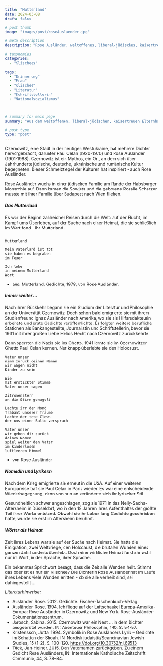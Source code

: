 ```yaml
---
title: "Mutterland"
date: 2024-03-08
draft: false

# post thumb
image: "images/post/roseAuslaender.jpg"

# meta description
description: "Rose Ausländer. weltoffenes, liberal-jüdisches, kaisertreues Elternhaus. Czernowitz. Habsburger Monarchie. Sowjets. Nationalsozialismus. Ghetto. Juden. Paul Celan. Dichterin. Lyrik. Mutterland. Emigration USA. Heimat. Wörter als Heimat. Schmelztiegel der Kulturen."

# taxonomies
categories:
  - "Klischees"

tags:
  - "Erinnerung"
  - "Frau"
  - "Klischee"
  - "Literatur"
  - "Schriftstellerin"
  - "Nationalsozialismus"

  

# summary for main page
summary: "Aus dem weltoffenen, liberal-jüdischen, kaisertreuen Elternhaus in die unbarmherzige Welt - über die österreichisch-rumänisch-amerikanisch-deutsche Dichterin Rose Ausländer (1901-1988)."

# post type
type: "post"
---
```


Czernowitz, eine Stadt in der heutigen Westukraine, hat mehrere Dichter hervorgebracht, darunter Paul Celan (1920-1970) und Rose Ausländer (1901-1988). Czernowitz ist ein Mythos, ein Ort, an dem sich über Jahrhunderte jüdische, deutsche, ukrainische und rumänische Kultur begegneten. Dieser Schmelztiegel der Kulturen hat inspiriert - auch Rose Ausländer.

Rose Ausländer wuchs in einer jüdischen Familie am Rande der Habsburger Monarchie auf. Dann kamen die Sowjets und die geborene Rosalie Scherzer musste mit ihrer Familie über Budapest nach Wien fliehen.

##### Das Mutterland

Es war der Beginn zahlreicher Reisen durch die Welt: auf der Flucht, im Kampf ums Überleben, auf der Suche nach einer Heimat, die sie schließlich im Wort fand - ihr Mutterland.


```

Mutterland

Mein Vaterland ist tot
sie haben es begraben
im Feuer

Ich lebe
in meinem Mutterland
Wort

```
- aus: Mutterland. Gedichte, 1978, von Rose Ausländer.


##### Immer weiter ... 

Nach ihrer Rückkehr begann sie ein Studium der Literatur und Philosophie an der Universität Czernowitz. Doch schon bald emigrierte sie mit ihrem Studienfreund Ignaz Ausländer nach Amerika, wo sie als Hilfsredakteurin arbeitete und erste Gedichte veröffentlichte. Es folgten weitere berufliche Stationen als Bankangestellte, Journalistin und Schriftstellerin, bevor sie 1931 mit ihrer großen Liebe Helios Hecht nach Czernowitz zurückkehrte.

Dann sperrten die Nazis sie ins Ghetto. 1941 lernte sie im Czernowitzer Ghetto Paul Celan kennen. Nur knapp überlebte sie den Holocaust. 

```
Vater unser
nimm zurück deinen Namen
wir wagen nicht
Kinder zu sein

Wie
mit erstickter Stimme
Vater unser sagen

Zitronenstern
an die Stirn genagelt

Lachte irr der Mond
Trabant unserer Träume
Lachte der tote Clown
der uns einen Salto versprach

Vater unser
wir geben dir zurück
deinen Namen
spiel weiter den Vater
im kinderlosen
luftleeren Himmel
```

- von Rose Ausländer

##### Nomadin und Lyrikerin

Nach dem Krieg emigrierte sie erneut in die USA. Auf einer weiteren Europareise traf sie Paul Celan in Paris wieder. Es war eine entscheidende Wiederbegegnung, denn von nun an veränderte sich ihr lyrischer Stil. 

Gesundheitlich schwer angeschlagen, zog sie 1971 in das Nelly-Sachs-Altersheim in Düsseldorf, wo in den 18 Jahren ihres Aufenthaltes der größte Teil ihrer Werke entstand. Obwohl sie ihr Leben lang Gedichte geschrieben hatte, wurde sie erst im Altersheim berühmt.

##### Wörter als Heimat

Zeit ihres Lebens war sie auf der Suche nach Heimat. Sie hatte die Emigration, zwei Weltkriege, den Holocaust, die brutalen Wunden eines ganzen Jahrhunderts überlebt. Doch eine wirkliche Heimat fand sie wohl nur im Wort, in der Sprache, ihrer Sprache.

Ein bekanntes Sprichwort besagt, dass die Zeit alle Wunden heilt. Stimmt das oder ist es nur ein Klischee? Die Dichterin Rose Ausländer hat im Laufe ihres Lebens viele Wunden erlitten - ob sie alle verheilt sind, sei dahingestellt ...

*Literaturhinweise:*
- Ausländer, Rose. 2012. Gedichte. Fischer-Taschenbuch-Verlag.
- Ausländer, Rose. 1994. Ich fliege auf der Luftschaukel Europa-Amerika-Europa: Rose Ausländer in Czernowitz und New York. Rose-Ausländer-Dokumentationszentrum.
- Jarosch, Sabina. 2015. Czernowitz war ein Nest ... in dem Dichter ausgebrütet wurden. IN: Abenteuer Philosophie, 140, S. 54-57.
- Kristensson, Jutta. 1994. Symbolik in Rose Ausländers Lyrik – Gedichte im Schatten der Shoah. IN: Nordisk judaistik/Scandinavian Jewish Studies, 15 (1-2), S. 100–120. https://doi.org/10.30752/nj.69513
- Tück, Jan-Heiner. 2015. Den Vaternamen zurückgeben. Zu einem Gedicht Rose Ausländers, IN: Internationale Katholische Zeitschrift Communio, 44, S. 78–84.

